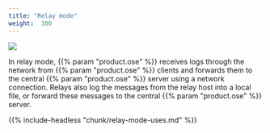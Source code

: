 ```yaml
---
title: "Relay mode"
weight:  300
---
```

<!-- DISCLAIMER: This file is based on the syslog-ng Open Source Edition documentation https://github.com/balabit/syslog-ng-ose-guides/commit/2f4a52ee61d1ea9ad27cb4f3168b95408fddfdf2 and is used under the terms of The syslog-ng Open Source Edition Documentation License. The file has been modified by Axoflow. -->

![](../Images/Figures/fig-relay_mode01.png)

In relay mode, {{% param "product.ose" %}} receives logs through the network from {{% param "product.ose" %}} clients and forwards them to the central {{% param "product.ose" %}} server using a network connection. Relays also log the messages from the relay host into a local file, or forward these messages to the central {{% param "product.ose" %}} server.

{{% include-headless "chunk/relay-mode-uses.md" %}}
